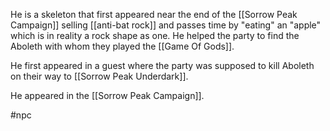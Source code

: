He is a skeleton that first appeared near the end of the [[Sorrow Peak Campaign]] selling [[anti-bat rock]] and passes time by "eating" an "apple" which is in reality a rock shape as one.
He helped the party to find the Aboleth with whom they played the [[Game Of Gods]]. 

He first appeared in a guest where the party was supposed to kill Aboleth on their way to [[Sorrow Peak Underdark]].

He appeared in the [[Sorrow Peak Campaign]].

#npc 



